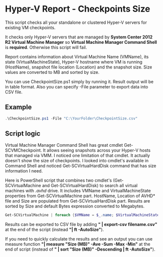# Hyper-V Report - Checkpoints Size

This script checks all your standalone or clustered Hyper-V servers for existing VM checkpoints.

It checks only Hyper-V servers that are managed by **System Center 2012 R2 Virtual Machine Manager** so **Virtual Machine Manager Command Shell** is **required**. Otherwise this script will fail.

Report contains information about Virtual Machine Name (VMName), its state (VirtualMachineState), Hyper-V hostname where VM is running (HostName), snapshot file location (Location) and the snapshot size. Size values are converted to MB and sorted by size.

You can use CheckpointSize.ps1 simply by running it. Result output will be in table format. Also you can specify -File parameter to export data into CSV file.

## Example

```powershell
.\CheckpointSize.ps1 -File "C:\YourFolder\CheckpointSize.csv"
```

## Script logic

Virtual Machine Manager Command Shell has great cmdlet Get-SCVMCheckpoint. It allows seeing snapshots across your Hyper-V hosts that managed via VMM. I noticed one limitation of that cmdlet. It actually doesn't show the size of checkpoints. I looked into cmdlet's available in Command Shell and noticed Get-SCVirtualHardDisk command that has size information I need.

Here is PowerShell script that combines two cmdlet's (Get-SCVirtualMachine and Get-SCVirtualHardDisk) to search all virtual machines with *.avhd* drive. It includes VMName and VirtualMachineState properties from Get-SCVirtualMachine part. HostName, Location of AVHD* file and Size are populated from Get-SCVirtualHardDisk part. Results are sorted by Size and default Bytes expression converted to Megabytes.

```powershell
Get-SCVirtualMachine | foreach {$VMName = $_.name; $VirtualMachineState = $_.VirtualMachineState; Get-SCVirtualHardDisk -VM $_.name | where {$_.Location -like "*.avhd*"} | select @{Name='VMName'; Expression={[String]::join(";", $VMName)}},@{Name='VirtualMachineState'; Expression={[String]::join(";", $VirtualMachineState)}},HostName,Location,@{"Name"="Size (MB)"; "Expression"={[int]($_.Size/1MB)}}} | sort "Size (MB)" -Descending | ft -AutoSize
```

Results can be exported to CSV file by adding **" | export-csv filename.csv"** at the end of the script (instead **"| ft -AutoSize"**).

If you need to quickly calculate the results and see an output you can use measure function **"| measure "Size (MB)" -Ave -Sum -Max -Min"** at the end of script (instead of **" | sort "Size (MB)" -Descending | ft -AutoSize"**).